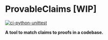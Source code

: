 # ProvableClaims [WIP]
[![ci-python-unittest](https://github.com/CapyRobot/ProvableClaims/actions/workflows/py_unittest.yml/badge.svg)](https://github.com/CapyRobot/ProvableClaims/actions/workflows/py_unittest.yml)

**A tool to match claims to proofs in a codebase.**
